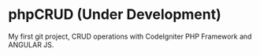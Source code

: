# phpCRUD (Under Development)
My first git project, CRUD operations with CodeIgniter PHP Framework and ANGULAR JS.
